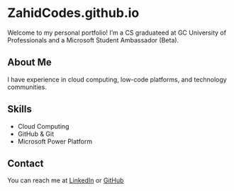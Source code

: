 # ZahidCodes.github.io

Welcome to my personal portfolio! I’m a CS graduateed at GC University of Professionals and a Microsoft Student Ambassador (Beta).

## About Me
I have experience in cloud computing, low-code platforms, and technology communities.

## Skills
- Cloud Computing
- GitHub & Git
- Microsoft Power Platform

## Contact
You can reach me at [LinkedIn](https://www.linkedin.com/IftikharZahid) or [GitHub](https://github.com/IftikharZahid)
